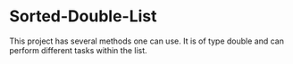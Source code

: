 # Sorted-Double-List
This project has several methods one can use. It is of type double and can perform different tasks within the list.
